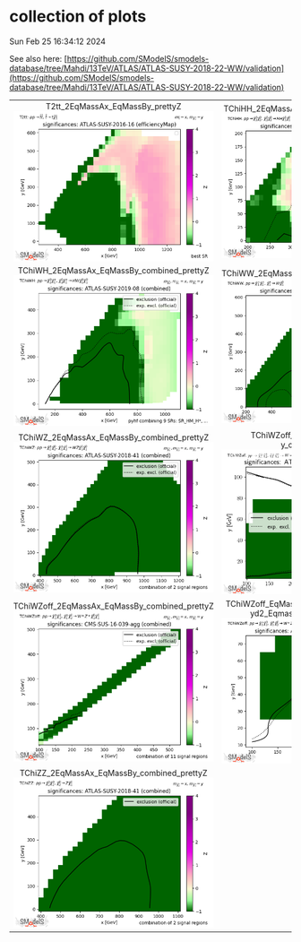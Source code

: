 # collection of plots
Sun Feb 25 16:34:12 2024

See also here: [https://github.com/SModelS/smodels-database/tree/Mahdi/13TeV/ATLAS/ATLAS-SUSY-2018-22-WW/validation](https://github.com/SModelS/smodels-database/tree/Mahdi/13TeV/ATLAS/ATLAS-SUSY-2018-22-WW/validation)

|                    |                  |
|:------------------:|:----------------:|
|  T2tt_2EqMassAx_EqMassBy_prettyZ ![./T2tt_2EqMassAx_EqMassBy_prettyZ.png](./T2tt_2EqMassAx_EqMassBy_prettyZ.png?1708875252.8415053) |  TChiHH_2EqMassAx_EqMassBy_combined_prettyZ ![./TChiHH_2EqMassAx_EqMassBy_combined_prettyZ.png](./TChiHH_2EqMassAx_EqMassBy_combined_prettyZ.png?1708875252.8415053) |
|  TChiWH_2EqMassAx_EqMassBy_combined_prettyZ ![./TChiWH_2EqMassAx_EqMassBy_combined_prettyZ.png](./TChiWH_2EqMassAx_EqMassBy_combined_prettyZ.png?1708875252.8415053) |  TChiWW_2EqMassAx_EqMassBy_combined_prettyZ ![./TChiWW_2EqMassAx_EqMassBy_combined_prettyZ.png](./TChiWW_2EqMassAx_EqMassBy_combined_prettyZ.png?1708875252.8415053) |
|  TChiWZ_2EqMassAx_EqMassBy_combined_prettyZ ![./TChiWZ_2EqMassAx_EqMassBy_combined_prettyZ.png](./TChiWZ_2EqMassAx_EqMassBy_combined_prettyZ.png?1708875252.8415053) |  TChiWZoff_2EqMassAx_EqMassBx-y_combined_prettyZ ![./TChiWZoff_2EqMassAx_EqMassBx-y_combined_prettyZ.png](./TChiWZoff_2EqMassAx_EqMassBx-y_combined_prettyZ.png?1708875252.8415053) |
|  TChiWZoff_2EqMassAx_EqMassBy_combined_prettyZ ![./TChiWZoff_2EqMassAx_EqMassBy_combined_prettyZ.png](./TChiWZoff_2EqMassAx_EqMassBy_combined_prettyZ.png?1708875252.8415053) |  TChiWZoff_EqMassAx_EqMassBx-y__EqmassAx-yd2_EqmassBx-y_combined_prettyZ ![./TChiWZoff_EqMassAx_EqMassBx-y__EqmassAx-yd2_EqmassBx-y_combined_prettyZ.png](./TChiWZoff_EqMassAx_EqMassBx-y__EqmassAx-yd2_EqmassBx-y_combined_prettyZ.png?1708875252.8415053) |
|  TChiZZ_2EqMassAx_EqMassBy_combined_prettyZ ![./TChiZZ_2EqMassAx_EqMassBy_combined_prettyZ.png](./TChiZZ_2EqMassAx_EqMassBy_combined_prettyZ.png?1708875252.8415053) 